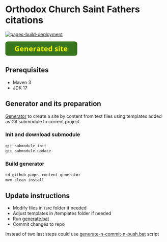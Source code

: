 
# Orthodox Church Saint Fathers citations

[![pages-build-deployment](https://github.com/andrei-punko/saint-fathers-citations/actions/workflows/pages/pages-build-deployment/badge.svg)](https://github.com/andrei-punko/saint-fathers-citations/actions/workflows/pages/pages-build-deployment)

<a href="https://andrei-punko.github.io/saint-fathers-citations"><img src="images/button_generated-site.png" alt="Link to generated site" height="45"/></a>

## Prerequisites
- Maven 3
- JDK 17

## Generator and its preparation
[Generator](https://github.com/andrei-punko/github-pages-content-generator) to create a site 
by content from text files using templates added as Git submodule to current project

### Init and download submodule
```
git submodule init
git submodule update
```

### Build generator
```
cd github-pages-content-generator
mvn clean install
```

## Update instructions
- Modify files in /src folder if needed
- Adjust templates in /templates folder if needed
- Run [generate.bat](generate.bat)
- Commit changes to repo

Instead of two last steps could use [generate-n-commit-n-push.bat](generate-n-commit-n-push.bat) script
